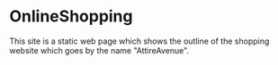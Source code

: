 # OnlineShopping
This site is a static web page which shows the outline of the shopping website which goes by the name "AttireAvenue".
